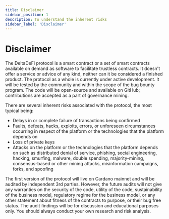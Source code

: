 ```yaml
---
title: Disclaimer
sidebar_position: 1
description: To understand the inherent risks
sidebar_label: 'Disclaimer'
---
```


# Disclaimer

The DeltaDeFi protocol is a smart contract or a set of smart contracts available on demand as software to facilitate trustless contracts. It doesn't offer a service or advice of any kind, neither can it be considered a finished product. The protocol as a whole is currently under active development. It will be tested by the community and within the scope of the bug bounty program. The code will be open-source and available on GitHub; contributions are accepted as a part of governance mining. 

There are several inherent risks associated with the protocol, the most typical being:

* Delays in or complete failure of transactions being confirmed
* Faults, defeats, hacks, exploits, errors, or unforeseen circumstances occurring in respect of the platform or the technologies that the platform depends on
* Loss of private keys
* Attacks on the platform or the technologies that the platform depends on such as distributed denial of service, phishing, social engineering, hacking, smurfing, malware, double spending, majority-mining, consensus-based or other mining attacks, misinformation campaigns, forks, and spoofing

The first version of the protocol will live on Cardano mainnet and will be audited by independent 3rd parties. However, the future audits will not give any warranties on the security of the code, utility of the code, sustainability of the business model, regulatory regime for the business model, or any other statement about fitness of the contracts to purpose, or their bug free status. The audit findings will be for discussion and educational purposes only. You should always conduct your own research and risk analysis.

